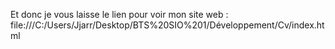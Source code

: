 Et donc je vous laisse le lien pour voir mon site web : file:///C:/Users/Jjarr/Desktop/BTS%20SIO%201/Développement/Cv/index.html
